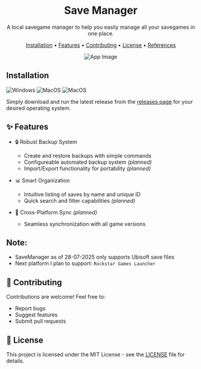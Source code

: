 <div align="center">

# Save Manager

A local savegame manager to help you easily manage all your savegames in one place.

[Installation](#installation) •
[Features](#-features) •
[Contributing](#-contributing) •
[License](#-license) •
[References](#-references)

![App Image](https://i.imgur.com/8nMZWfn.png)
</div>

## Installation
<p>
<img src="https://img.shields.io/badge/Windows-0078D6?style=for-the-badge&logo=windows&logoColor=white" alt="Windows"/>
<img src="https://img.shields.io/badge/Linux-FCC624?style=for-the-badge&logo=linux&logoColor=black" alt="MacOS"/>
<img src="https://img.shields.io/badge/MacOS-f0f0f0?logo=apple&logoColor=black&style=for-the-badge" alt="MacOS"/> 
</p>

Simply download and run the latest release from the [releases page](https://github.com/msh31/SaveManager/releases) for your desired operating system.

## ✨ Features
- 🔒 Robust Backup System
  - Create and restore backups with simple commands
  - Configureable automated backup system _(planned)_
  - Import/Export functionality for portability _(planned)_

- 📊 Smart Organization
  - Intuitive listing of saves by name and unique ID
  - Quick search and filter capabilities _(planned)_
  
- 🔄 Cross-Platform Sync _(planned)_
  - Seamless synchronization with all game versions 

## Note:
- SaveManager as of 28-07-2025 only supports Ubisoft save files
- Next platform I plan to support: ``Rockstar Games Launcher``

## 🤝 Contributing
Contributions are welcome! Feel free to:
- Report bugs
- Suggest features
- Submit pull requests

## 📜 License

This project is licensed under the MIT License - see the [LICENSE](LICENSE) file for details.
